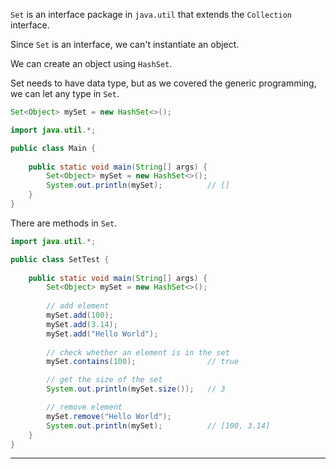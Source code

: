 `Set` is an interface package in `java.util` that extends the `Collection` interface.

Since `Set` is an interface, we can't instantiate an object.

We can create an object using `HashSet`.

Set needs to have data type, but as we covered the generic programming, we can let any type in `Set`.

```java
Set<Object> mySet = new HashSet<>();
```

```java
import java.util.*;

public class Main {
    
    public static void main(String[] args) {
        Set<Object> mySet = new HashSet<>();
        System.out.println(mySet);          // []
    }
}
```

There are methods in `Set`.

```java
import java.util.*;

public class SetTest {
    
    public static void main(String[] args) {
        Set<Object> mySet = new HashSet<>();
        
        // add element
        mySet.add(100);
        mySet.add(3.14);
        mySet.add("Hello World");
        
        // check whether an element is in the set
        mySet.contains(100);                // true

        // get the size of the set
        System.out.println(mySet.size());   // 3

        // remove element
        mySet.remove("Hello World");                    
        System.out.println(mySet);          // [100, 3.14]
    }
}
```

---

